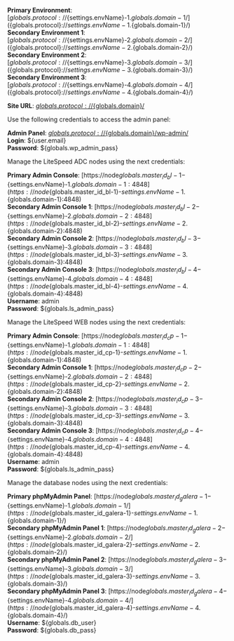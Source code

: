 **Primary Environment**: [${globals.protocol}://${settings.envName}-1.${globals.domain-1}/](${globals.protocol}://${settings.envName}-1.${globals.domain-1}/)   
**Secondary Environment 1**: [${globals.protocol}://${settings.envName}-2.${globals.domain-2}/](${globals.protocol}://${settings.envName}-2.${globals.domain-2}/)   
**Secondary Environment 2**: [${globals.protocol}://${settings.envName}-3.${globals.domain-3}/](${globals.protocol}://${settings.envName}-3.${globals.domain-3}/)   
**Secondary Environment 3**: [${globals.protocol}://${settings.envName}-4.${globals.domain-4}/](${globals.protocol}://${settings.envName}-4.${globals.domain-4}/)   

**Site URL**: [${globals.protocol}://${globals.domain}/](${globals.protocol}://${globals.domain}/)  

Use the following credentials to access the admin panel:

**Admin Panel**: [${globals.protocol}://${globals.domain}/wp-admin/](${globals.protocol}://${globals.domain}/wp-admin/)  
**Login**: ${user.email}  
**Password**: ${globals.wp_admin_pass}  

Manage the LiteSpeed ADC nodes using the next credentials:

**Primary Admin Console**: [https://node${globals.master_id_bl-1}-${settings.envName}-1.${globals.domain-1}:4848](https://node${globals.master_id_bl-1}-${settings.envName}-1.${globals.domain-1}:4848)   
**Secondary Admin Console 1**: [https://node${globals.master_id_bl-2}-${settings.envName}-2.${globals.domain-2}:4848](https://node${globals.master_id_bl-2}-${settings.envName}-2.${globals.domain-2}:4848)   
**Secondary Admin Console 2**: [https://node${globals.master_id_bl-3}-${settings.envName}-3.${globals.domain-3}:4848](https://node${globals.master_id_bl-3}-${settings.envName}-3.${globals.domain-3}:4848)   
**Secondary Admin Console 3**: [https://node${globals.master_id_bl-4}-${settings.envName}-4.${globals.domain-4}:4848](https://node${globals.master_id_bl-4}-${settings.envName}-4.${globals.domain-4}:4848)   
**Username**: admin    
**Password**: ${globals.ls_admin_pass}  

Manage the LiteSpeed WEB nodes using the next credentials:

**Primary Admin Console**: [https://node${globals.master_id_cp-1}-${settings.envName}-1.${globals.domain-1}:4848](https://node${globals.master_id_cp-1}-${settings.envName}-1.${globals.domain-1}:4848)   
**Secondary Admin Console 1**: [https://node${globals.master_id_cp-2}-${settings.envName}-2.${globals.domain-2}:4848](https://node${globals.master_id_cp-2}-${settings.envName}-2.${globals.domain-2}:4848)   
**Secondary Admin Console 2**: [https://node${globals.master_id_cp-3}-${settings.envName}-3.${globals.domain-3}:4848](https://node${globals.master_id_cp-3}-${settings.envName}-3.${globals.domain-3}:4848)   
**Secondary Admin Console 3**: [https://node${globals.master_id_cp-4}-${settings.envName}-4.${globals.domain-4}:4848](https://node${globals.master_id_cp-4}-${settings.envName}-4.${globals.domain-4}:4848)   
**Username**: admin    
**Password**: ${globals.ls_admin_pass}   

Manage the database nodes using the next credentials:

**Primary phpMyAdmin Panel**: [https://node${globals.master_id_galera-1}-${settings.envName}-1.${globals.domain-1}/](https://node${globals.master_id_galera-1}-${settings.envName}-1.${globals.domain-1}/)   
**Secondary phpMyAdmin Panel 1**: [https://node${globals.master_id_galera-2}-${settings.envName}-2.${globals.domain-2}/](https://node${globals.master_id_galera-2}-${settings.envName}-2.${globals.domain-2}/)   
**Secondary phpMyAdmin Panel 2**: [https://node${globals.master_id_galera-3}-${settings.envName}-3.${globals.domain-3}/](https://node${globals.master_id_galera-3}-${settings.envName}-3.${globals.domain-3}/)   
**Secondary phpMyAdmin Panel 3**: [https://node${globals.master_id_galera-4}-${settings.envName}-4.${globals.domain-4}/](https://node${globals.master_id_galera-4}-${settings.envName}-4.${globals.domain-4}/)   
**Username**: ${globals.db_user}    
**Password**: ${globals.db_pass}   
